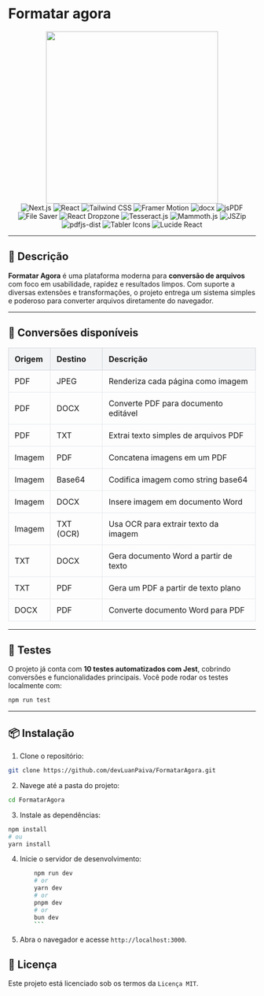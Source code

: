 # Formatar agora

<div align="center">
    <img src="https://www.traveladvisor.site/logoFull.png" width="350px">
</div>

<div align="center">
  <img src="https://img.shields.io/badge/next.js-%23000000.svg?style=for-the-badge&logo=nextdotjs&logoColor=white" alt="Next.js" />
  <img src="https://img.shields.io/badge/react-%2320232a.svg?style=for-the-badge&logo=react&logoColor=%2361DAFB" alt="React" />
  <img src="https://img.shields.io/badge/tailwindcss-%2338B2AC.svg?style=for-the-badge&logo=tailwind-css&logoColor=white" alt="Tailwind CSS" />
  <img src="https://img.shields.io/badge/framer%20motion-%23000000.svg?style=for-the-badge&logo=framer&logoColor=white" alt="Framer Motion" />
  <img src="https://img.shields.io/badge/docx.js-%23007ACC.svg?style=for-the-badge&logo=microsoftword&logoColor=white" alt="docx" />
  <img src="https://img.shields.io/badge/jsPDF-%23e34f26.svg?style=for-the-badge&logo=adobeacrobatreader&logoColor=white" alt="jsPDF" />
  <img src="https://img.shields.io/badge/file%20saver-%23333.svg?style=for-the-badge&logo=floppy-disk&logoColor=white" alt="File Saver" />
  <img src="https://img.shields.io/badge/react%20dropzone-%230099cc.svg?style=for-the-badge&logo=upload&logoColor=white" alt="React Dropzone" />
  <img src="https://img.shields.io/badge/tesseract.js-%23333.svg?style=for-the-badge&logo=OCR&logoColor=white" alt="Tesseract.js" />
  <img src="https://img.shields.io/badge/mammoth.js-%23666666.svg?style=for-the-badge&logo=wordpress&logoColor=white" alt="Mammoth.js" />
  <img src="https://img.shields.io/badge/jszip-%230072B8.svg?style=for-the-badge&logo=zip&logoColor=white" alt="JSZip" />
  <img src="https://img.shields.io/badge/pdfjs-%23FFB000.svg?style=for-the-badge&logo=adobeacrobatreader&logoColor=white" alt="pdfjs-dist" />
  <img src="https://img.shields.io/badge/tabler%20icons-%23007ACC.svg?style=for-the-badge&logo=tabler&logoColor=white" alt="Tabler Icons" />
  <img src="https://img.shields.io/badge/lucide%20icons-%231B1F23.svg?style=for-the-badge&logo=feather&logoColor=white" alt="Lucide React" />
</div>


---

## 📝 Descrição

**Formatar Agora** é uma plataforma moderna para **conversão de arquivos** com foco em usabilidade, rapidez e resultados limpos. Com suporte a diversas extensões e transformações, o projeto entrega um sistema simples e poderoso para converter arquivos diretamente do navegador.

---

## 🔄 Conversões disponíveis
<div align="center">
  
  <table style="width:100%; border-collapse: collapse; text-align: left;" >
    <thead>
      <tr style="background-color: #f3f4f6;">
        <th style="padding: 12px; border: 1px solid #d1d5db;">Origem</th>
        <th style="padding: 12px; border: 1px solid #d1d5db;">Destino</th>
        <th style="padding: 12px; border: 1px solid #d1d5db;">Descrição</th>
      </tr>
    </thead>
    <tbody>
      <tr>
        <td style="padding: 12px; border: 1px solid #e5e7eb;">PDF</td>
        <td style="padding: 12px; border: 1px solid #e5e7eb;">JPEG</td>
        <td style="padding: 12px; border: 1px solid #e5e7eb;">Renderiza cada página como imagem</td>
      </tr>
      <tr>
        <td style="padding: 12px; border: 1px solid #e5e7eb;">PDF</td>
        <td style="padding: 12px; border: 1px solid #e5e7eb;">DOCX</td>
        <td style="padding: 12px; border: 1px solid #e5e7eb;">Converte PDF para documento editável</td>
      </tr>
      <tr>
        <td style="padding: 12px; border: 1px solid #e5e7eb;">PDF</td>
        <td style="padding: 12px; border: 1px solid #e5e7eb;">TXT</td>
        <td style="padding: 12px; border: 1px solid #e5e7eb;">Extrai texto simples de arquivos PDF</td>
      </tr>
      <tr>
        <td style="padding: 12px; border: 1px solid #e5e7eb;">Imagem</td>
        <td style="padding: 12px; border: 1px solid #e5e7eb;">PDF</td>
        <td style="padding: 12px; border: 1px solid #e5e7eb;">Concatena imagens em um PDF</td>
      </tr>
      <tr>
        <td style="padding: 12px; border: 1px solid #e5e7eb;">Imagem</td>
        <td style="padding: 12px; border: 1px solid #e5e7eb;">Base64</td>
        <td style="padding: 12px; border: 1px solid #e5e7eb;">Codifica imagem como string base64</td>
      </tr>
      <tr>
        <td style="padding: 12px; border: 1px solid #e5e7eb;">Imagem</td>
        <td style="padding: 12px; border: 1px solid #e5e7eb;">DOCX</td>
        <td style="padding: 12px; border: 1px solid #e5e7eb;">Insere imagem em documento Word</td>
      </tr>
      <tr>
        <td style="padding: 12px; border: 1px solid #e5e7eb;">Imagem</td>
        <td style="padding: 12px; border: 1px solid #e5e7eb;">TXT (OCR)</td>
        <td style="padding: 12px; border: 1px solid #e5e7eb;">Usa OCR para extrair texto da imagem</td>
      </tr>
      <tr>
        <td style="padding: 12px; border: 1px solid #e5e7eb;">TXT</td>
        <td style="padding: 12px; border: 1px solid #e5e7eb;">DOCX</td>
        <td style="padding: 12px; border: 1px solid #e5e7eb;">Gera documento Word a partir de texto</td>
      </tr>
      <tr>
        <td style="padding: 12px; border: 1px solid #e5e7eb;">TXT</td>
        <td style="padding: 12px; border: 1px solid #e5e7eb;">PDF</td>
        <td style="padding: 12px; border: 1px solid #e5e7eb;">Gera um PDF a partir de texto plano</td>
      </tr>
      <tr>
        <td style="padding: 12px; border: 1px solid #e5e7eb;">DOCX</td>
        <td style="padding: 12px; border: 1px solid #e5e7eb;">PDF</td>
        <td style="padding: 12px; border: 1px solid #e5e7eb;">Converte documento Word para PDF</td>
      </tr>
    </tbody>
  </table>
</div>

---

## 🧪 Testes

O projeto já conta com **10 testes automatizados com Jest**, cobrindo conversões e funcionalidades principais. Você pode rodar os testes localmente com:

```bash
npm run test
```
---

## 📦 Instalação

1. Clone o repositório:

```sh
git clone https://github.com/devLuanPaiva/FormatarAgora.git
```

2. Navege até a pasta do projeto:

```sh
cd FormatarAgora
```

3. Instale as dependências:

```bash
npm install
# ou
yarn install
```

4. Inicie o servidor de desenvolvimento:

   ````bash
       npm run dev
       # or
       yarn dev
       # or
       pnpm dev
       # or
       bun dev
       ```
   ````

5. Abra o navegador e acesse `http://localhost:3000`.

## 🪪 Licença
Este projeto está licenciado sob os termos da `Licença MIT`.


